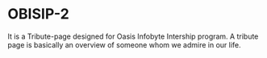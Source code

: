 # OBISIP-2
It is a Tribute-page designed for Oasis Infobyte Intership program.
A tribute page is basically an overview of someone whom we admire in our life.
